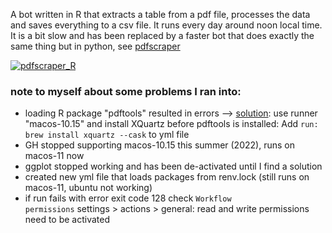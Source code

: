 A bot written in R that extracts a table from a pdf file, processes the data and saves everything to a csv file. It runs every day around noon local time. It is a bit slow and has been replaced by a faster bot that does exactly the same thing but in python, see <a href = "https://github.com/jlomako/pdfscraper">pdfscraper</a>

[![pdfscraper_R](https://github.com/jlomako/pdfscraper-R/actions/workflows/pdfscraper.yml/badge.svg)](https://github.com/jlomako/pdfscraper-R/actions/workflows/pdfscraper.yml)
<br>

### note to myself about some problems I ran into:
* loading R package "pdftools" resulted in errors -->
 <a href="https://github.com/r-lib/actions/issues/78#issuecomment-611733294">solution</a>: use runner "macos-10.15" and install XQuartz before pdftools is installed: Add <code>run: brew install xquartz --cask</code> to yml file<br>
* GH stopped supporting macos-10.15 this summer (2022), runs on macos-11 now
* ggplot stopped working and has been de-activated until I find a solution
* created new yml file that loads packages from renv.lock (still runs on macos-11, ubuntu not working)
* if run fails with error exit code 128 check <code>Workflow permissions</code> settings > actions > general: read and write permissions need to be activated
